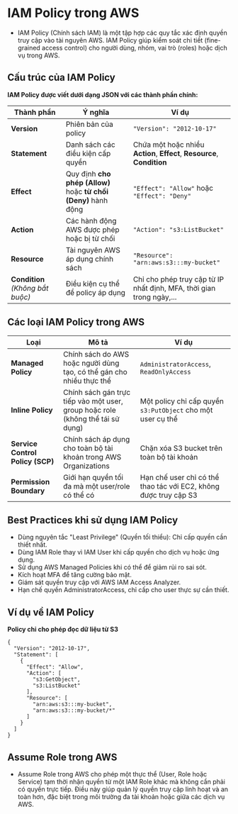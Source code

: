# IAM Policy trong AWS
- IAM Policy (Chính sách IAM) là một tập hợp các quy tắc xác định quyền truy cập vào tài nguyên AWS. IAM Policy giúp kiểm soát chi tiết (fine-grained access control) cho người dùng, nhóm, vai trò (roles) hoặc dịch vụ trong AWS.
## Cấu trúc của IAM Policy
**IAM Policy được viết dưới dạng JSON với các thành phần chính:**

| **Thành phần**  | **Ý nghĩa**  | **Ví dụ**  |
|---------------|------------|------------|
| **Version**   | Phiên bản của policy  | `"Version": "2012-10-17"`  |
| **Statement** | Danh sách các điều kiện cấp quyền  | Chứa một hoặc nhiều **Action**, **Effect**, **Resource**, **Condition**  |
| **Effect**    | Quy định **cho phép (Allow)** hoặc **từ chối (Deny)** hành động  | `"Effect": "Allow"` hoặc `"Effect": "Deny"`  |
| **Action**    | Các hành động AWS được phép hoặc bị từ chối  | `"Action": "s3:ListBucket"`  |
| **Resource**  | Tài nguyên AWS áp dụng chính sách  | `"Resource": "arn:aws:s3:::my-bucket"`  |
| **Condition** *(Không bắt buộc)* | Điều kiện cụ thể để policy áp dụng  | Chỉ cho phép truy cập từ IP nhất định, MFA, thời gian trong ngày,...  |

## Các loại IAM Policy trong AWS  

| **Loại** | **Mô tả** | **Ví dụ** |
|---------|----------|-----------|
| **Managed Policy** | Chính sách do AWS hoặc người dùng tạo, có thể gán cho nhiều thực thể | `AdministratorAccess`, `ReadOnlyAccess` |
| **Inline Policy** | Chính sách gán trực tiếp vào một user, group hoặc role (không thể tái sử dụng) | Một policy chỉ cấp quyền `s3:PutObject` cho một user cụ thể |
| **Service Control Policy (SCP)** | Chính sách áp dụng cho toàn bộ tài khoản trong AWS Organizations | Chặn xóa S3 bucket trên toàn bộ tài khoản |
| **Permission Boundary** | Giới hạn quyền tối đa mà một user/role có thể có | Hạn chế user chỉ có thể thao tác với EC2, không được truy cập S3 |

## Best Practices khi sử dụng IAM Policy
- Dùng nguyên tắc "Least Privilege" (Quyền tối thiểu): Chỉ cấp quyền cần thiết nhất.
- Dùng IAM Role thay vì IAM User khi cấp quyền cho dịch vụ hoặc ứng dụng.
- Sử dụng AWS Managed Policies khi có thể để giảm rủi ro sai sót.
- Kích hoạt MFA để tăng cường bảo mật.
- Giám sát quyền truy cập với AWS IAM Access Analyzer.
- Hạn chế quyền AdministratorAccess, chỉ cấp cho user thực sự cần thiết.

## Ví dụ về IAM Policy
**Policy chỉ cho phép đọc dữ liệu từ S3**
```
{
  "Version": "2012-10-17",
  "Statement": [
    {
      "Effect": "Allow",
      "Action": [
        "s3:GetObject",
        "s3:ListBucket"
      ],
      "Resource": [
        "arn:aws:s3:::my-bucket",
        "arn:aws:s3:::my-bucket/*"
      ]
    }
  ]
}
```
## Assume Role trong AWS
- Assume Role trong AWS cho phép một thực thể (User, Role hoặc Service) tạm thời nhận quyền từ một IAM Role khác mà không cần phải có quyền trực tiếp. Điều này giúp quản lý quyền truy cập linh hoạt và an toàn hơn, đặc biệt trong môi trường đa tài khoản hoặc giữa các dịch vụ AWS.
